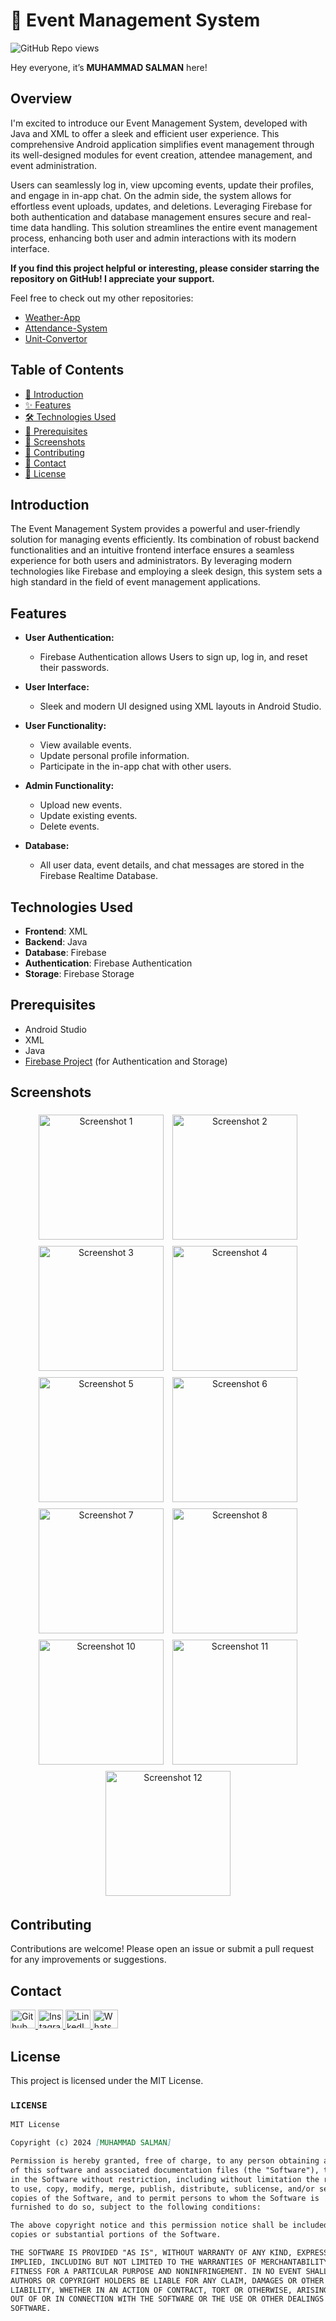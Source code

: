 # 📅 Event Management System
![GitHub Repo views](https://komarev.com/ghpvc/?username=Salmanhy074&label=Repo%20views&color=blue&style=flat-square)

Hey everyone, it’s **MUHAMMAD SALMAN** here!

## Overview

I'm excited to introduce our Event Management System, developed with Java and XML to offer a sleek and efficient user experience. This comprehensive Android application simplifies event management through its well-designed modules for event creation, attendee management, and event administration.

Users can seamlessly log in, view upcoming events, update their profiles, and engage in in-app chat. On the admin side, the system allows for effortless event uploads, updates, and deletions. Leveraging Firebase for both authentication and database management ensures secure and real-time data handling. This solution streamlines the entire event management process, enhancing both user and admin interactions with its modern interface.

**If you find this project helpful or interesting, please consider starring the repository on GitHub! I appreciate your support.**

Feel free to check out my other repositories:

 - [Weather-App](https://github.com/Salmanhy074/Weather-App)
 - [Attendance-System](https://github.com/Salmanhy074/Attendance-System/edit/master/README.md)
 - [Unit-Convertor](https://github.com/Salmanhy074/Unit-Convertor)

## Table of Contents
- [👋 Introduction](#introduction)
- [✨ Features](#features)
- [🛠️ Technologies Used](#technologies-used)
- [🔧 Prerequisites](#prerequisites)
- [📸 Screenshots](#Screenshots)
- [🤝 Contributing](#contributing)
- [📧 Contact](#contact)
- [📄 License](#license)


## Introduction

The Event Management System provides a powerful and user-friendly solution for managing events efficiently. Its combination of robust backend functionalities and an intuitive frontend interface ensures a seamless experience for both users and administrators. By leveraging modern technologies like Firebase and employing a sleek design, this system sets a high standard in the field of event management applications.


## Features

- **User Authentication:**
  - Firebase Authentication allows Users to sign up, log in, and reset their passwords.
  
- **User Interface:**
  - Sleek and modern UI designed using XML layouts in Android Studio.
  
- **User Functionality:**
  - View available events.
  - Update personal profile information.
  - Participate in the in-app chat with other users.

- **Admin Functionality:**
  - Upload new events.
  - Update existing events.
  - Delete events.

- **Database:**
  - All user data, event details, and chat messages are stored in the Firebase Realtime Database.

 
## Technologies Used

- **Frontend**: XML
- **Backend**: Java
- **Database**: Firebase
- **Authentication**: Firebase Authentication
- **Storage**: Firebase Storage

## Prerequisites

- Android Studio
- XML
- Java
- [Firebase Project](https://firebase.google.com/) (for Authentication and Storage)


## Screenshots

<p align="center">
    <img src="https://github.com/user-attachments/assets/a798ca81-aea9-448e-9f63-4ca1c423ca82" alt="Screenshot 1" width="200" style="display:inline-block; margin: 5px;">
    <img src="https://github.com/user-attachments/assets/1ba681c5-2636-4945-91b1-6aecbf11cd36" alt="Screenshot 2" width="200" style="display:inline-block; margin: 5px;">
    <img src="https://github.com/user-attachments/assets/a10c328b-d23d-4584-a18d-1f8caccd2e78" alt="Screenshot 3" width="200" style="display:inline-block; margin: 5px;">
    <img src="https://github.com/user-attachments/assets/a3d94911-cc0d-4c78-a1a8-d797553039a2" alt="Screenshot 4" width="200" style="display:inline-block; margin: 5px;">
    <img src="https://github.com/user-attachments/assets/ec6614d7-7954-44a5-831a-904083cd0d97" alt="Screenshot 5" width="200" style="display:inline-block; margin: 5px;">
    <img src="https://github.com/user-attachments/assets/e605e242-122d-40fb-91c3-54ac1613384f" alt="Screenshot 6" width="200" style="display:inline-block; margin: 5px;">
    <img src="https://github.com/user-attachments/assets/d4eba594-5dde-4ac3-b3bf-b17f9e8768a3" alt="Screenshot 7" width="200" style="display:inline-block; margin: 5px;">
    <img src="https://github.com/user-attachments/assets/aa95cae3-12e6-4763-be19-c447715f01d3" alt="Screenshot 8" width="200" style="display:inline-block; margin: 5px;">
    <img src="https://github.com/user-attachments/assets/caf64229-0125-44f0-8e61-7988e315346f" alt="Screenshot 10" width="200" style="display:inline-block; margin: 5px;">
    <img src="https://github.com/user-attachments/assets/e579f07b-04fd-4ccf-a1ec-d2a547c07f83" alt="Screenshot 11" width="200" style="display:inline-block; margin: 5px;">
    <img src="https://github.com/user-attachments/assets/936d931f-1a03-49c1-b898-2da562a66c6f" alt="Screenshot 12" width="200" style="display:inline-block; margin: 5px;">
</p>


## Contributing

Contributions are welcome! Please open an issue or submit a pull request for any improvements or suggestions.



## Contact

<div id="badges" align="left">
  <a href="https://github.com/Salmanhy074/Salmanhy074">
    <img src="https://raw.githubusercontent.com/rahuldkjain/github-profile-readme-generator/master/src/images/icons/Social/github.svg" alt="Github" height="30" width="40"/>
  </a>
  <a href="https://www.instagram.com/itxz_sallu_">
    <img src="https://raw.githubusercontent.com/rahuldkjain/github-profile-readme-generator/master/src/images/icons/Social/instagram.svg" alt="Instagram" height="30" width="40"/>
  </a>
  <a href="https://www.linkedin.com/in/muhammad-salman074">
    <img src="https://raw.githubusercontent.com/rahuldkjain/github-profile-readme-generator/master/src/images/icons/Social/linked-in-alt.svg" alt="LinkedIn" height="30" width="40"/>
  </a>
  <a href="https://wa.me/+923082456659">
    <img src="https://raw.githubusercontent.com/rahuldkjain/github-profile-readme-generator/master/src/images/icons/Social/whatsapp.svg" alt="WhatsApp" height="30" width="40"/>
  </a>
</div>

## License

This project is licensed under the MIT License.



  
### `LICENSE`

```markdown
MIT License

Copyright (c) 2024 [MUHAMMAD SALMAN]

Permission is hereby granted, free of charge, to any person obtaining a copy
of this software and associated documentation files (the "Software"), to deal
in the Software without restriction, including without limitation the rights
to use, copy, modify, merge, publish, distribute, sublicense, and/or sell
copies of the Software, and to permit persons to whom the Software is
furnished to do so, subject to the following conditions:

The above copyright notice and this permission notice shall be included in all
copies or substantial portions of the Software.

THE SOFTWARE IS PROVIDED "AS IS", WITHOUT WARRANTY OF ANY KIND, EXPRESS OR
IMPLIED, INCLUDING BUT NOT LIMITED TO THE WARRANTIES OF MERCHANTABILITY,
FITNESS FOR A PARTICULAR PURPOSE AND NONINFRINGEMENT. IN NO EVENT SHALL THE
AUTHORS OR COPYRIGHT HOLDERS BE LIABLE FOR ANY CLAIM, DAMAGES OR OTHER
LIABILITY, WHETHER IN AN ACTION OF CONTRACT, TORT OR OTHERWISE, ARISING FROM,
OUT OF OR IN CONNECTION WITH THE SOFTWARE OR THE USE OR OTHER DEALINGS IN THE
SOFTWARE.


